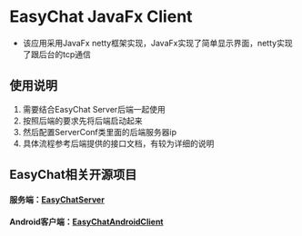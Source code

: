 # EasyChat JavaFx Client

* 该应用采用JavaFx netty框架实现，JavaFx实现了简单显示界面，netty实现了跟后台的tcp通信

## 使用说明
1. 需要结合EasyChat Server后端一起使用
2. 按照后端的要求先将后端启动起来
3. 然后配置ServerConf类里面的后端服务器ip
4. 具体流程参考后端提供的接口文档，有较为详细的说明

## EasyChat相关开源项目
#### 服务端：[EasyChatServer](https://github.com/yetel/EasyChatServer)
#### Android客户端：[EasyChatAndroidClient](https://github.com/yetel/EasyChatAndroidClient)
